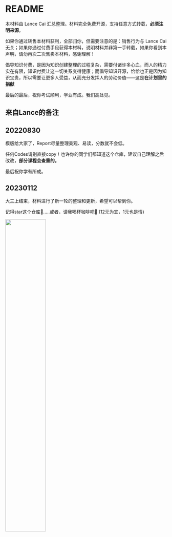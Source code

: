 # README

本材料由 Lance Cai 汇总整理。材料完全免费开源，支持任意方式转载，**必须注明来源**。

如果你通过转售本材料获利，全部归你，但需要注意的是：销售行为与 Lance Cai 无关；如果你通过付费手段获得本材料，说明材料并非第一手转载，如果你看到本声明，请勿再次二次售卖本材料，感谢理解！

倡导知识付费，是因为知识创建整理的过程复杂，需要付诸许多心血，而人的精力实在有限，知识付费让这一切关系变得健康；而倡导知识开源，恰恰也正是因为知识宝贵，所以需要让更多人受益，从而充分发挥人的劳动价值——这是**在计划里的捐献**

最后的最后，祝你考试顺利，学业有成。我们高处见。

## 来自Lance的备注

## 20220830

模版给大家了，Report尽量整理美观、易读，分数就不会低。

任何Codes请别直接copy！也许你的同学们都知道这个仓库，建议自己理解之后改改，**部分课程会查重的。**

最后祝你学有所成。

## 20230112

大三上结束，材料进行了新一轮的整理和更新，希望可以帮到你。

记得star这个仓库🌟.....或者，请我喝杯咖啡吧🥰 (12元为宜，1元也是情)

<left>
  <img src = "https://s2.loli.net/2022/09/30/LoZAKE2rfN965k4.jpg" width = 50%>
</left>